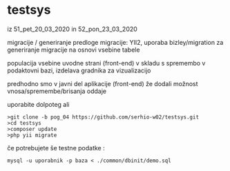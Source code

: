 # testsys
iz 51_pet_20_03_2020 
in 52_pon_23_03_2020

migracije / generiranje predloge migracije:  YII2, uporaba bizley/migration za generiranje migracije na osnovi vsebine tabele

populacija vsebine uvodne strani (front-end) v skladu s spremembo v podaktovni bazi, izdelava gradnika za vizualizacijo

predhodno smo v javni del aplikacije (front-end) že dodali možnost vnosa/spremembe/brisanja oddaje




uporabite dolpoteg ali
```
>git clone -b pog_04 https://github.com/serhio-w02/testsys.git
>cd testsys
>composer update
>php yii migrate
```
če potrebujete še testne podatke :
```
mysql -u uporabnik -p baza < ./common/dbinit/demo.sql
```

